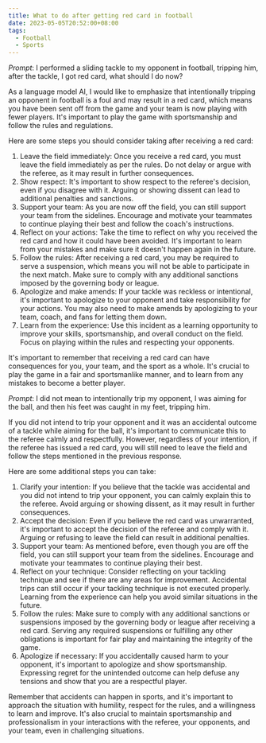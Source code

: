 ```yaml
---
title: What to do after getting red card in football
date: 2023-05-05T20:52:00+08:00
tags:
  - Football
  - Sports
---
```

_Prompt_: 
I performed a sliding tackle to my opponent in football, tripping him, after the tackle, I got red card, what should I do now?

As a language model AI, I would like to emphasize that intentionally tripping an opponent in football is a foul and may result in a red card, which means you have been sent off from the game and your team is now playing with fewer players. It's important to play the game with sportsmanship and follow the rules and regulations.

Here are some steps you should consider taking after receiving a red card:

1. Leave the field immediately: Once you receive a red card, you must leave the field immediately as per the rules. Do not delay or argue with the referee, as it may result in further consequences.
2. Show respect: It's important to show respect to the referee's decision, even if you disagree with it. Arguing or showing dissent can lead to additional penalties and sanctions.
3. Support your team: As you are now off the field, you can still support your team from the sidelines. Encourage and motivate your teammates to continue playing their best and follow the coach's instructions.
4. Reflect on your actions: Take the time to reflect on why you received the red card and how it could have been avoided. It's important to learn from your mistakes and make sure it doesn't happen again in the future.
5. Follow the rules: After receiving a red card, you may be required to serve a suspension, which means you will not be able to participate in the next match. Make sure to comply with any additional sanctions imposed by the governing body or league.
6. Apologize and make amends: If your tackle was reckless or intentional, it's important to apologize to your opponent and take responsibility for your actions. You may also need to make amends by apologizing to your team, coach, and fans for letting them down.
7. Learn from the experience: Use this incident as a learning opportunity to improve your skills, sportsmanship, and overall conduct on the field. Focus on playing within the rules and respecting your opponents.

It's important to remember that receiving a red card can have consequences for you, your team, and the sport as a whole. It's crucial to play the game in a fair and sportsmanlike manner, and to learn from any mistakes to become a better player.

_Prompt_: 
I did not mean to intentionally trip my opponent, I was aiming for the ball, and then his feet was caught in my feet, tripping him.

If you did not intend to trip your opponent and it was an accidental outcome of a tackle while aiming for the ball, it's important to communicate this to the referee calmly and respectfully. However, regardless of your intention, if the referee has issued a red card, you will still need to leave the field and follow the steps mentioned in the previous response.

Here are some additional steps you can take:

1. Clarify your intention: If you believe that the tackle was accidental and you did not intend to trip your opponent, you can calmly explain this to the referee. Avoid arguing or showing dissent, as it may result in further consequences.
2. Accept the decision: Even if you believe the red card was unwarranted, it's important to accept the decision of the referee and comply with it. Arguing or refusing to leave the field can result in additional penalties.
3. Support your team: As mentioned before, even though you are off the field, you can still support your team from the sidelines. Encourage and motivate your teammates to continue playing their best.
4. Reflect on your technique: Consider reflecting on your tackling technique and see if there are any areas for improvement. Accidental trips can still occur if your tackling technique is not executed properly. Learning from the experience can help you avoid similar situations in the future.
5. Follow the rules: Make sure to comply with any additional sanctions or suspensions imposed by the governing body or league after receiving a red card. Serving any required suspensions or fulfilling any other obligations is important for fair play and maintaining the integrity of the game.
6. Apologize if necessary: If you accidentally caused harm to your opponent, it's important to apologize and show sportsmanship. Expressing regret for the unintended outcome can help defuse any tensions and show that you are a respectful player.

Remember that accidents can happen in sports, and it's important to approach the situation with humility, respect for the rules, and a willingness to learn and improve. It's also crucial to maintain sportsmanship and professionalism in your interactions with the referee, your opponents, and your team, even in challenging situations.